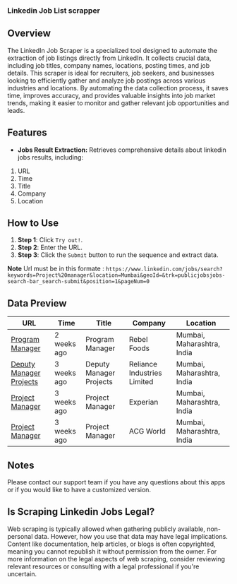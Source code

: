 ### Linkedin Job List scrapper

## Overview

The LinkedIn Job Scraper is a specialized tool designed to automate the extraction of job listings directly from LinkedIn. It collects crucial data, including job titles, company names, locations, posting times, and job details. This scraper is ideal for recruiters, job seekers, and businesses looking to efficiently gather and analyze job postings across various industries and locations. By automating the data collection process, it saves time, improves accuracy, and provides valuable insights into job market trends, making it easier to monitor and gather relevant job opportunities and leads.

## Features

- **Jobs Result Extraction:** Retrieves comprehensive details about linkedin jobs results, including:

1. URL
2. Time
3. Title
4. Company
5. Location

## How to Use

1. **Step 1**: Click `Try out!`.
2. **Step 2**: Enter the URL.
3. **Step 3**: Click the `Submit` button to run the sequence and extract data.

**Note** Url must be in this formate : `https://www.linkedin.com/jobs/search?keywords=Project%20manager&location=Mumbai&geoId=&trk=publicjobsjobs-search-bar_search-submit&position=1&pageNum=0`

## Data Preview

| URL                                                                                                                                                                                                                            | Time        | Title                   | Company                     | Location                   |
| ------------------------------------------------------------------------------------------------------------------------------------------------------------------------------------------------------------------------------ | ----------- | ----------------------- | --------------------------- | -------------------------- |
| [Program Manager](https://in.linkedin.com/jobs/view/program-manager-at-rebel-foods-4039803752?position=2&pageNum=0&refId=uqQQTgcwwFlIszVIhcnqLA%3D%3D&trackingId=jvdbABz9Xbo9bpWpkMCI3Q%3D%3D)                                 | 2 weeks ago | Program Manager         | Rebel Foods                 | Mumbai, Maharashtra, India |
| [Deputy Manager Projects](https://in.linkedin.com/jobs/view/deputy-manager-projects-at-reliance-industries-limited-4034732637?position=4&pageNum=0&refId=uqQQTgcwwFlIszVIhcnqLA%3D%3D&trackingId=DYgkzUeeh4KA8JirlH5YMQ%3D%3D) | 3 weeks ago | Deputy Manager Projects | Reliance Industries Limited | Mumbai, Maharashtra, India |
| [Project Manager](https://in.linkedin.com/jobs/view/project-manager-at-experian-4036361783?position=6&pageNum=0&refId=uqQQTgcwwFlIszVIhcnqLA%3D%3D&trackingId=LOwzxacAa7ZrVhod4yGmAg%3D%3D)                                    | 3 weeks ago | Project Manager         | Experian                    | Mumbai, Maharashtra, India |
| [Project Manager](https://in.linkedin.com/jobs/view/project-manager-at-acg-world-4039478249?position=8&pageNum=0&refId=uqQQTgcwwFlIszVIhcnqLA%3D%3D&trackingId=3DRZuTNZMaXVjVRhu5z72Q%3D%3D)                                   | 3 weeks ago | Project Manager         | ACG World                   | Mumbai, Maharashtra, India |

## Notes

Please contact our support team if you have any questions about this apps or if you would like to have a customized version.

## Is Scraping Linkedin Jobs Legal?

Web scraping is typically allowed when gathering publicly available, non-personal data. However, how you use that data may have legal implications. Content like documentation, help articles, or blogs is often copyrighted, meaning you cannot republish it without permission from the owner. For more information on the legal aspects of web scraping, consider reviewing relevant resources or consulting with a legal professional if you're uncertain.
